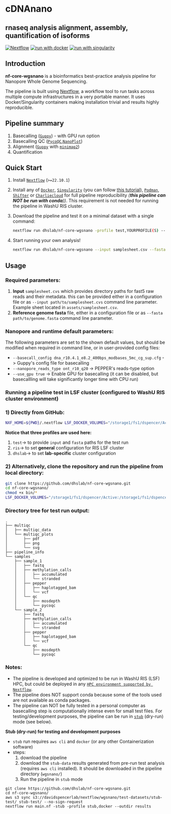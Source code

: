 # cDNAnano
## rnaseq analysis alignment, assembly, quantification of isoforms


[![Nextflow](https://img.shields.io/badge/nextflow%20DSL2-%E2%89%A522.10.1-23aa62.svg)](https://www.nextflow.io/)
[![run with docker](https://img.shields.io/badge/run%20with-docker-0db7ed?labelColor=000000&logo=docker)](https://www.docker.com/)
[![run with singularity](https://img.shields.io/badge/run%20with-singularity-1d355c.svg?labelColor=000000)](https://sylabs.io/docs/)


## Introduction

<!-- TODO nf-core: Write a 1-2 sentence summary of what data the pipeline is for and what it does -->

**nf-core-wgsnano** is a bioinformatics best-practice analysis pipeline for Nanopore Whole Genome Sequencing.

The pipeline is built using [Nextflow](https://www.nextflow.io), a workflow tool to run tasks across multiple compute infrastructures in a very portable manner. It uses Docker/Singularity containers making installation trivial and results highly reproducible.

<!-- TODO nf-core: Add full-sized test dataset and amend the paragraph below if applicable -->


## Pipeline summary

<!-- TODO nf-core: Fill in short bullet-pointed list of the default steps in the pipeline -->

1. Basecalling ([`Guppy`](https://nanoporetech.com/nanopore-sequencing-data-analysis)) - with GPU run option
1. Basecalling QC ([`PycoQC`](https://a-slide.github.io/pycoQC/),[`NanoPlot`](https://github.com/wdecoster/NanoPlot))
1. Alignment ([`Guppy`](https://nanoporetech.com/nanopore-sequencing-data-analysis) with [`minimap2`](https://github.com/lh3/minimap2))
1. Quantification

## Quick Start

1. Install [`Nextflow`](https://www.nextflow.io/docs/latest/getstarted.html#installation) (`>=22.10.1`)

2. Install any of [`Docker`](https://docs.docker.com/engine/installation/), [`Singularity`](https://www.sylabs.io/guides/3.0/user-guide/) (you can follow [this tutorial](https://singularity-tutorial.github.io/01-installation/)), [`Podman`](https://podman.io/), [`Shifter`](https://nersc.gitlab.io/development/shifter/how-to-use/) or [`Charliecloud`](https://hpc.github.io/charliecloud/) for full pipeline reproducibility _(**this pipeline can NOT be run with conda**))_. This requirement is not needed for running the pipeline in WashU RIS cluster.

3. Download the pipeline and test it on a minimal dataset with a single command:

   ```bash
   nextflow run dhslab/nf-core-wgsnano -profile test,YOURPROFILE(S) --outdir <OUTDIR>
   ```


4. Start running your own analysis!

   <!-- TODO nf-core: Update the example "typical command" below used to run the pipeline -->

   ```bash
   nextflow run dhslab/nf-core-wgsnano --input samplesheet.csv --fasta <FASTA> -profile <docker/singularity/podman/shifter/charliecloud/conda/institute> --outdir <OUTDIR>
   ```

## Usage
### Required parameters:
1. **Input** `samplesheet.cvs` which provides directory paths for fast5 raw reads and their metadata. this can be provided either in a configuration file or as `--input path/to/samplesheet.cvs` command line parameter. Example sheet located in `assets/samplesheet.csv`.
2. **Reference genome fasta** file, either in a configuration file or as `--fasta path/to/genome.fasta` command line parameter.

### Nanopore and runtime default parameters:
The following parameters are set to the shown default values, but should be modified when required in command line, or in user-provided config files:

- `--basecall_config dna_r10.4.1_e8.2_400bps_modbases_5mc_cg_sup.cfg` -> Guppy's config file for basecalling
- `--nanopore_reads_type ont_r10_q20` -> PEPPER's reads-type option
- `--use_gpu true` -> Enable GPU for basecalling (it can be disabled, but basecallling will take significantly longer time with CPU run)

### Running a pipeline test in LSF cluster (configured to WashU RIS cluster environment)


### **1) Directly from GitHub:**
```bash
NXF_HOME=${PWD}/.nextflow LSF_DOCKER_VOLUMES="/storage1/fs1/dspencer/Active:/storage1/fs1/dspencer/Active $HOME:$HOME" bsub -g /dspencer/nextflow -G compute-dspencer -q dspencer -e nextflow_launcher.err -o nextflow_launcher.log -We 2:00 -n 2 -M 12GB -R "select[mem>=16000] span[hosts=1] rusage[mem=16000]" -a "docker(ghcr.io/dhslab/docker-nextflow)" nextflow run dhslab/nf-core-wgsnano -r dev -profile test,ris,dhslab --outdir results
```
**Notice that three profiles are used here:**
1. `test`-> to provide `input` and `fasta` paths for the test run
2. `ris`-> to set **general** configuration for RIS LSF cluster
3. `dhslab`-> to set **lab-specific** cluster configuration

### **2) Alternatively, clone the repository and run the pipeline from local directory:**
```bash
git clone https://github.com/dhslab/nf-core-wgsnano.git
cd nf-core-wgsnano/
chmod +x bin/*
LSF_DOCKER_VOLUMES="/storage1/fs1/dspencer/Active:/storage1/fs1/dspencer/Active $HOME:$HOME" bsub -g /dspencer/nextflow -G compute-dspencer -q dspencer -e nextflow_launcher.err -o nextflow_launcher.log -We 2:00 -n 2 -M 12GB -R "select[mem>=16000] span[hosts=1] rusage[mem=16000]" -a "docker(ghcr.io/dhslab/docker-nextflow)" "NXF_HOME=${PWD}/.nextflow ; nextflow run main.nf -profile test,ris,dhslab --outdir results"
```
### **Directory tree for test run output:**

```
.
├── multiqc
│   ├── multiqc_data
│   └── multiqc_plots
│       ├── pdf
│       ├── png
│       └── svg
├── pipeline_info
└── samples
    ├── sample_1
    │   ├── fastq
    │   ├── methylation_calls
    │   │   ├── accumulated
    │   │   └── stranded
    │   ├── pepper
    │   │   ├── haplotagged_bam
    │   │   └── vcf
    │   └── qc
    │       ├── mosdepth
    │       └── pycoqc
    └── sample_2
        ├── fastq
        ├── methylation_calls
        │   ├── accumulated
        │   └── stranded
        ├── pepper
        │   ├── haplotagged_bam
        │   └── vcf
        └── qc
            ├── mosdepth
            └── pycoqc
```


### Notes:
- The pipeline is developed and optimized to be run in WashU RIS (LSF) HPC, but could be deployed in any [`HPC environment supported by Nextflow`](https://www.nextflow.io/docs/latest/executor.html).
- The pipeline does NOT support conda because some of the tools used are not available as conda packages.
- The pipeline can NOT be fully tested in a personal computer as basecalling step is computationally intense even for small test files. For testing/development purposes, the pipeline can be run in [`stub`](https://www.nextflow.io/docs/latest/process.html#stub) (dry-run) mode (see below).

**Stub (dry-run) for testing and development purposes**
- `stub` run requires `aws cli` and `docker` (or any other Containerization software)
- steps:
   1. download the pipeline
   2. download the `stub-data` results generated from pre-run test analysis (requires `aws cli` installed). It should be downloaded in the pipeline directory (`wgsnano/`)
   3. Run the pipeline in `stub` mode
```
git clone https://github.com/dhslab/nf-core-wgsnano.git
cd nf-core-wgsnano/
aws s3 sync s3://davidspencerlab/nextflow/wgsnano/test-datasets/stub-test/ stub-test/ --no-sign-request
nextflow run main.nf -stub -profile stub,docker --outdir results
```

